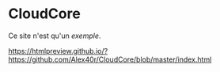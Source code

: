 # CloudCore

Ce site n'est qu'un *exemple*.

https://htmlpreview.github.io/?https://github.com/Alex40r/CloudCore/blob/master/index.html

